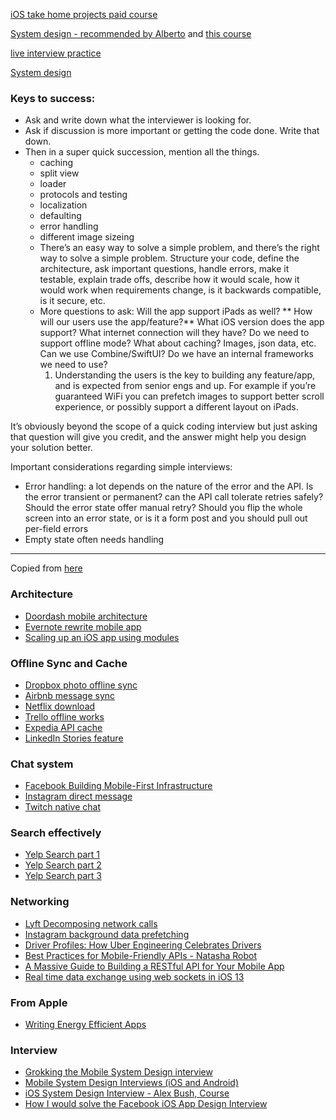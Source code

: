 [iOS take home projects paid course](https://www.youtube.com/watch?v=MSIe2y6Fee8)

[System design - recommended by Alberto](https://www.educative.io/) and [this course](https://www.educative.io/courses/grokking-the-system-design-interview)

[live interview practice](https://www.pramp.com/)

[System design](https://blog.pragmaticengineer.com/preparing-for-the-systems-design-and-coding-interviews/)

### Keys to success: 
- Ask and write down what the interviewer is looking for. 
- Ask if discussion is more important or getting the code done. Write that down. 
- Then in a super quick succession, mention all the things. 
  - caching
  - split view
  - loader
  - protocols and testing
  - localization
  - defaulting
  - error handling
  - different image sizeing
  - There’s an easy way to solve a simple problem, and there’s the right way to solve a simple problem.
Structure your code, define the architecture, ask important questions, handle errors, make it testable, explain trade offs, describe how it would scale, how it would work when requirements change, is it backwards compatible, is it secure, etc.
  - More questions to ask:
      Will the app support iPads as well?
     ** How will our users use the app/feature?**
      What iOS version does the app support?
      What internet connection will they have?
      Do we need to support offline mode?
      What about caching? Images, json data, etc.
      Can we use Combine/SwiftUI?
      Do we have an internal frameworks we need to use?
      1. Understanding the users is the key to building any feature/app, and is expected from senior engs and up.
      For example if you’re guaranteed WiFi you can prefetch images to support better scroll experience, or possibly support a different layout on iPads.

It’s obviously beyond the scope of a quick coding interview but just asking that question will give you credit, and the answer might help you design your solution better.


Important considerations regarding simple interviews: 
- Error handling: a lot depends on the nature of the error and the API. Is the error transient or permanent? can the API call tolerate retries safely? Should the error state offer manual retry? Should you flip the whole screen into an error state, or is it a form post and you should pull out per-field errors
- Empty state often needs handling

----


Copied from [here](https://gist.github.com/atierian/610538f39a4844881e20b673f4c8e8dc)

### Architecture
- [Doordash mobile architecture](https://doordash.engineering/2019/12/12/our-tech-stack-in-the-android-dasher-app/)
- [Evernote rewrite mobile app](https://evernote.com/blog/we-rebuilt-evernote-for-ios-in-swift/)
- [Scaling up an iOS app using modules](https://engineering.depop.com/scaling-up-an-ios-app-with-modularisation-8cd280d6b2b8)
### Offline Sync and Cache
- [Dropbox photo offline sync](https://dropbox.tech/mobile/building-carousel-part-i-how-we-made-our-networked-mobile-app-feel-fast-and-local)
- [Airbnb message sync](https://medium.com/airbnb-engineering/messaging-sync-scaling-mobile-messaging-at-airbnb-659142036f06)
- [Netflix download](https://www.youtube.com/watch?v=x1fF6_U9jdY)
- [Trello offline works](https://tech.trello.com/sync-architecture/)
- [Expedia API cache](https://medium.com/expedia-group-tech/how-apollo-android-client-cache-works-at-vrbo-73334d98af43)
- [LinkedIn Stories feature](https://engineering.linkedin.com/blog/2020/building-stories-on-ios)
### Chat system
- [Facebook Building Mobile-First Infrastructure](https://engineering.fb.com/2014/10/09/production-engineering/building-mobile-first-infrastructure-for-messenger/)
- [Instagram direct message](https://instagram-engineering.com/making-direct-messages-reliable-and-fast-a152bdfd697f)
- [Twitch native chat](https://blog.twitch.tv/en/2016/07/15/high-performing-native-chat-on-twitch-79c1492eca06/)
### Search effectively
- [Yelp Search part 1](https://engineeringblog.yelp.com/2018/05/android-search-perf-improvements-part-1.html)
- [Yelp Search part 2](https://engineeringblog.yelp.com/2018/05/android-search-perf-improvements-part-2.html)
- [Yelp Search part 3](https://engineeringblog.yelp.com/2018/06/android-search-perf-improvements-part-3.html)
### Networking
- [Lyft Decomposing network calls](https://eng.lyft.com/decomposing-network-calls-on-the-lyft-mobile-apps-c352de8e5e77)
- [Instagram background data prefetching](https://instagram-engineering.com/improving-performance-with-background-data-prefetching-b191acb39898)
- [Driver Profiles: How Uber Engineering Celebrates Drivers](https://eng.uber.com/driver-profiles/)
- [Best Practices for Mobile-Friendly APIs - Natasha Robot](https://www.natashatherobot.com/best-practices-mobile-friendly-apis/)
- [A Massive Guide to Building a RESTful API for Your Mobile App](https://savvyapps.com/blog/how-to-build-restful-api-mobile-app)
- [Real time data exchange using web sockets in iOS 13](https://www.donnywals.com/real-time-data-exchange-using-web-sockets-in-ios-13/)
### From Apple
- [Writing Energy Efficient Apps](https://apple.co/2EsDQ85)
### Interview
- [Grokking the Mobile System Design interview](https://medium.com/@goncharov.artemv/grokking-the-mobile-system-design-interview-6a06fa94491b)
- [Mobile System Design Interviews (iOS and Android)](https://blog.usejournal.com/mobile-system-design-interviews-ios-and-android-f5d360292c22)
- [iOS System Design Interview - Alex Bush, Course](https://iosinterviewguide.com/system-design-interview)
- [How I would solve the Facebook iOS App Design Interview](https://www.davidseek.com/fb/)

